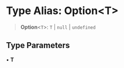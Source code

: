 # Type Alias: Option\<T\>

> **Option**\<`T`\>: `T` \| `null` \| `undefined`

## Type Parameters

• **T**
